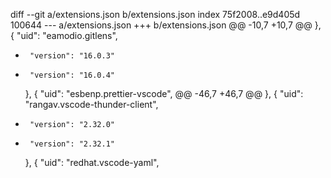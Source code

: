 diff --git a/extensions.json b/extensions.json
index 75f2008..e9d405d 100644
--- a/extensions.json
+++ b/extensions.json
@@ -10,7 +10,7 @@
     },
     {
       "uid": "eamodio.gitlens",
-      "version": "16.0.3"
+      "version": "16.0.4"
     },
     {
       "uid": "esbenp.prettier-vscode",
@@ -46,7 +46,7 @@
     },
     {
       "uid": "rangav.vscode-thunder-client",
-      "version": "2.32.0"
+      "version": "2.32.1"
     },
     {
       "uid": "redhat.vscode-yaml",
